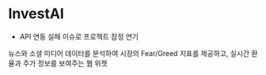 # InvestAI

- API 연동 실패 이슈로 프로젝트 잠정 연기

뉴스와 소셜 미디어 데이터를 분석하여 시장의 Fear/Greed 지표를 제공하고,
실시간 환율과 주가 정보를 보여주는 웹 위젯 